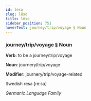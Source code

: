 ```yaml
---
id: lëso
slug: lëso
title: lëso
sidebar_position: 751
hoverText: journey/trip/voyage § Noun
---
```


### journey/trip/voyage § Noun

**Verb**: to be a journey/trip/voyage

**Noun**: journery/trip/voyage

**Modifier**: journery/trip/voyage-related

Swedish resa [reːsa]

*Germanic Language Family*